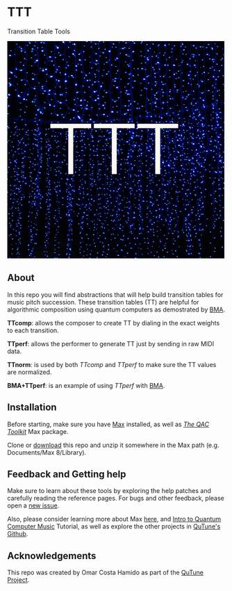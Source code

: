 # TTT
Transition Table Tools

![Package logo](/icon.png)

## About
In this repo you will find abstractions that will help build transition tables for music pitch succession. These transition tables (TT) are helpful for algorithmic composition using quantum computers as demostrated by [BMA](https://github.com/iccmr-quantum/Miranda_Basak_Demos).

__TTcomp__: allows the composer to create TT by dialing in the exact weights to each transition.

__TTperf__: allows the performer to generate TT just by sending in raw MIDI data.

__TTnorm__: is used by both _TTcomp_ and _TTperf_ to make sure the TT values are normalized.

__BMA+TTperf__: is an example of using _TTperf_ with [BMA](https://github.com/iccmr-quantum/Miranda_Basak_Demos).

## Installation
Before starting, make sure you have [Max](http://cycling74.com) installed, as well as [_The QAC Toolkit_](http://quantumland.art/qac) Max package.

Clone or [download](https://github.com/Quantumland-art/TTT/archive/refs/heads/main.zip) this repo and unzip it somewhere in the Max path (e.g. Documents/Max 8/Library).

## Feedback and Getting help
Make sure to learn about these tools by exploring the help patches and carefully reading the reference pages.
For bugs and other feedback, please open a [new issue](https://github.com/Quantumland-art/TTT/issues/new).

Also, please consider learning more about Max [here](https://cycling74.com/get-started), and [Intro to Quantum Computer Music](https://github.com/Quantumland-art/Intro-to-Quantum-Computer-Music) Tutorial, as well as explore the other projects in [QuTune's Github](https://github.com/iccmr-quantum).

## Acknowledgements
This repo was created by Omar Costa Hamido as part of the [QuTune Project](https://iccmr-quantum.github.io/).
